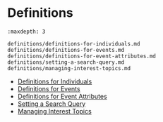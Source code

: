 # Definitions

```{toctree}
:maxdepth: 3

definitions/definitions-for-individuals.md
definitions/definitions-for-events.md
definitions/definitions-for-event-attributes.md
definitions/setting-a-search-query.md
definitions/managing-interest-topics.md
```

- [Definitions for Individuals](./definitions/definitions-for-individuals.md)
- [Definitions for Events](./definitions/definitions-for-events.md)
- [Definitions for Event Attributes](./definitions/definitions-for-event-attributes.md)
- [Setting a Search Query](./definitions/setting-a-search-query.md)
- [Managing Interest Topics](./definitions/managing-interest-topics.md)